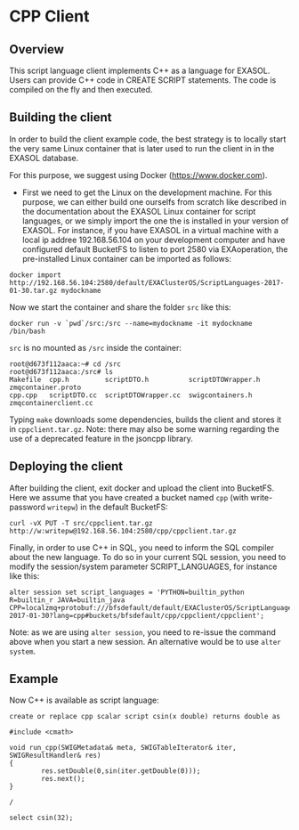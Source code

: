 # CPP Client

## Overview
This script language client implements C++ as a
language for EXASOL. Users can provide C++ code in CREATE SCRIPT
statements. The code is compiled on the fly and then executed.

## Building the client

In order to build the client example code, the
best strategy is to locally start the very same Linux container that
is later used to run the client in in the EXASOL database.

For this purpose, we suggest using Docker (https://www.docker.com).

* First we need to get the Linux on the development machine.  For this
purpose, we can either build one ourselfs from scratch like described
in the documentation about the EXASOL Linux container for script
languages, or we simply import the one the is installed in your version of EXASOL.
For instance, if you have EXASOL in a virtual machine with a local ip addree 192.168.56.104 on your development computer and have configured default BucketFS to listen to port 2580 via EXAoperation, the pre-installed Linux container can be imported as follows:


```
docker import http://192.168.56.104:2580/default/EXAClusterOS/ScriptLanguages-2017-01-30.tar.gz mydockname
```
Now we start the container and share the folder `src` like this:

```
docker run -v `pwd`/src:/src --name=mydockname -it mydockname /bin/bash
```

`src` is no mounted as `/src` inside the container:

```
root@d673f112aaca:~# cd /src
root@d673f112aaca:/src# ls
Makefile  cpp.h         scriptDTO.h          scriptDTOWrapper.h  zmqcontainer.proto
cpp.cpp   scriptDTO.cc  scriptDTOWrapper.cc  swigcontainers.h    zmqcontainerclient.cc
```

Typing `make` downloads some dependencies, builds the client and stores it in `cppclient.tar.gz`.
Note: there may also be some warning regarding the use of a deprecated feature in the jsoncpp library.

## Deploying the client

After building the client, exit docker and upload the client into BucketFS. Here we assume that you have created a bucket named `cpp` (with write-password `writepw`) in the default BucketFS:

```
curl -vX PUT -T src/cppclient.tar.gz http://w:writepw@192.168.56.104:2580/cpp/cppclient.tar.gz
```

Finally, in order to use C++ in SQL, you need to inform the SQL compiler about the new language. To do so in your current SQL session, you need to modify the session/system parameter SCRIPT_LANGUAGES, for instance like this:

```
alter session set script_languages = 'PYTHON=builtin_python R=builtin_r JAVA=builtin_java CPP=localzmq+protobuf:///bfsdefault/default/EXAClusterOS/ScriptLanguages-2017-01-30?lang=cpp#buckets/bfsdefault/cpp/cppclient/cppclient';
```

Note: as we are using `alter session`, you need to re-issue the command above when you start a new session.
An alternative would be to use `alter system`.

## Example
Now C++ is available as script language:

```
create or replace cpp scalar script csin(x double) returns double as

#include <cmath>

void run_cpp(SWIGMetadata& meta, SWIGTableIterator& iter, SWIGResultHandler& res)
{
        res.setDouble(0,sin(iter.getDouble(0)));
        res.next();
}

/

select csin(32);
```
